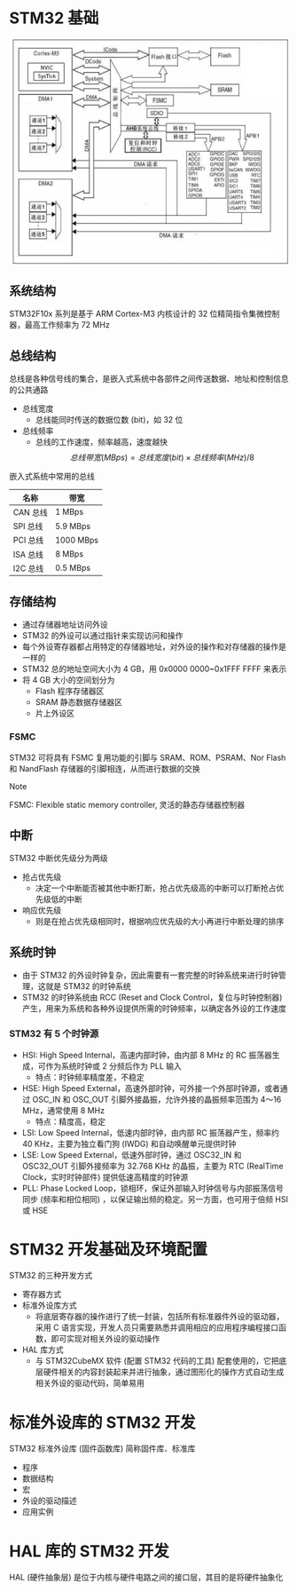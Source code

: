 # STM32 基础

![STM32F10x 芯片系统结构](./image/STM32F10x芯片系统结构.png)

## 系统结构

STM32F10x 系列是基于 ARM Cortex-M3 内核设计的 32 位精简指令集微控制器，最高工作频率为 72 MHz

## 总线结构

总线是各种信号线的集合，是嵌入式系统中各部件之间传送数据、地址和控制信息的公共通路

- 总线宽度
  - 总线能同时传送的数据位数 (bit)，如 32 位
- 总线频率
  - 总线的工作速度，频率越高，速度越快
$$
总线带宽 (MBps)= 总线宽度 (bit)\times 总线频率 (MHz)/8
$$

嵌入式系统中常用的总线

| 名称     | 带宽      |
| -------- | --------- |
| CAN 总线 | 1 MBps    |
| SPI 总线 | 5.9 MBps  |
| PCI 总线 | 1000 MBps |
| ISA 总线 | 8 MBps    |
| I2C 总线 | 0.5 MBps  |

## 存储结构

- 通过存储器地址访问外设
- STM32 的外设可以通过指针来实现访问和操作
- 每个外设寄存器都占用特定的存储器地址，对外设的操作和对存储器的操作是一样的
- STM32 总的地址空间大小为 4 GB，用 0x0000 0000~0x1FFF FFFF 来表示
- 将 4 GB 大小的空间划分为
  - Flash 程序存储器区
  - SRAM 静态数据存储器区
  - 片上外设区

### FSMC

STM32 可将具有 FSMC 复用功能的引脚与 SRAM、ROM、PSRAM、Nor Flash 和 NandFlash 存储器的引脚相连，从而进行数据的交换

> [!NOTE]
> FSMC: Flexible static memory controller, 灵活的静态存储器控制器

## 中断

STM32 中断优先级分为两级
- 抢占优先级
  - 决定一个中断能否被其他中断打断，抢占优先级高的中断可以打断抢占优先级低的中断
- 响应优先级
  - 则是在抢占优先级相同时，根据响应优先级的大小再进行中断处理的排序

## 系统时钟

- 由于 STM32 的外设时钟复杂，因此需要有一套完整的时钟系统来进行时钟管理，这就是 STM32 的时钟系统
- STM32 的时钟系统由 RCC (Reset and Clock Control，复位与时钟控制器) 产生，用来为系统和各种外设提供所需的时钟频率，以确定各外设的工作速度

### STM32 有 5 个时钟源

- HSI: High Speed Internal，高速内部时钟，由内部 8 MHz 的 RC 振荡器生成，可作为系统时钟或 2 分频后作为 PLL 输入
  - 特点：时钟频率精度差，不稳定
- HSE: High Speed External，高速外部时钟，可外接一个外部时钟源，或者通过 OSC_IN 和 OSC_OUT 引脚外接晶振，允许外接的晶振频率范围为 4～16 MHz，通常使用 8 MHz
  - 特点：精度高，稳定
- LSI: Low Speed Internal，低速内部时钟，由内部 RC 振荡器产生，频率约 40 KHz，主要为独立看门狗 (IWDG) 和自动唤醒单元提供时钟
- LSE: Low Speed External，低速外部时钟，通过 OSC32_IN 和 OSC32_OUT 引脚外接频率为 32.768 KHz 的晶振，主要为 RTC (RealTime Clock，实时时钟部件) 提供低速高精度的时钟源
- PLL: Phase Locked Loop，锁相环，保证外部输入时钟信号与内部振荡信号同步 (频率和相位相同) ，以保证输出频的稳定。另一方面，也可用于倍频 HSI 或 HSE

# STM32 开发基础及环境配置

STM32 的三种开发方式
- 寄存器方式
- 标准外设库方式
  - 将底层寄存器的操作进行了统一封装，包括所有标准器件外设的驱动器，采用 C 语言实现，开发人员只需要熟悉并调用相应的应用程序编程接口函数，即可实现对相关外设的驱动操作
- HAL 库方式
  - 与 STM32CubeMX 软件 (配置 STM32 代码的工具) 配套使用的，它把底层硬件相关的内容封装起来并进行抽象，通过图形化的操作方式自动生成相关外设的驱动代码，简单易用

# 标准外设库的 STM32 开发

STM32 标准外设库 (固件函数库) 简称固件库、标准库
- 程序
- 数据结构
- 宏
- 外设的驱动描述
- 应用实例

# HAL 库的 STM32 开发

HAL (硬件抽象层) 是位于内核与硬件电路之间的接口层，其目的是将硬件抽象化
